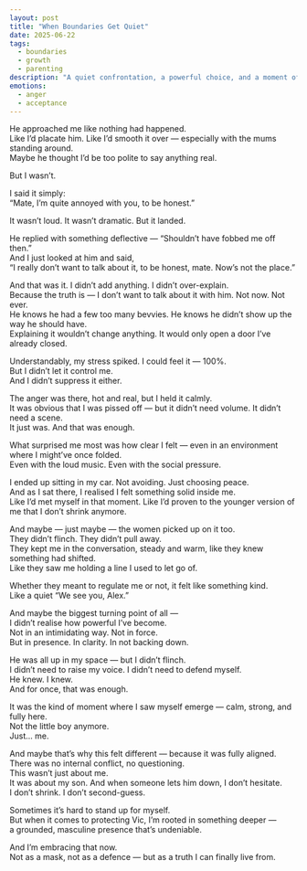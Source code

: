 ```yaml
---
layout: post
title: "When Boundaries Get Quiet"
date: 2025-06-22
tags:
  - boundaries
  - growth
  - parenting
description: "A quiet confrontation, a powerful choice, and a moment of being truly seen."
emotions:
  - anger
  - acceptance
---
```


He approached me like nothing had happened.  
Like I’d placate him. Like I’d smooth it over — especially with the mums standing around.  
Maybe he thought I’d be too polite to say anything real.

But I wasn’t.

I said it simply:  
“Mate, I’m quite annoyed with you, to be honest.”

It wasn’t loud. It wasn’t dramatic. But it landed.

He replied with something deflective — “Shouldn’t have fobbed me off then.”  
And I just looked at him and said,  
“I really don’t want to talk about it, to be honest, mate. Now’s not the place.”

And that was it. I didn’t add anything. I didn’t over-explain.  
Because the truth is — I don’t want to talk about it with him. Not now. Not ever.  
He knows he had a few too many bevvies. He knows he didn’t show up the way he should have.  
Explaining it wouldn’t change anything. It would only open a door I’ve already closed.

Understandably, my stress spiked. I could feel it — 100%.  
But I didn’t let it control me.  
And I didn’t suppress it either.

The anger was there, hot and real, but I held it calmly.  
It was obvious that I was pissed off — but it didn’t need volume. It didn’t need a scene.  
It just was. And that was enough.

What surprised me most was how clear I felt — even in an environment where I might’ve once folded.  
Even with the loud music. Even with the social pressure.

I ended up sitting in my car. Not avoiding. Just choosing peace.  
And as I sat there, I realised I felt something solid inside me.  
Like I’d met myself in that moment. Like I’d proven to the younger version of me that I don’t shrink anymore.

And maybe — just maybe — the women picked up on it too.  
They didn’t flinch. They didn’t pull away.  
They kept me in the conversation, steady and warm, like they knew something had shifted.  
Like they saw me holding a line I used to let go of.

Whether they meant to regulate me or not, it felt like something kind.  
Like a quiet “We see you, Alex.”

And maybe the biggest turning point of all —  
I didn’t realise how powerful I’ve become.  
Not in an intimidating way. Not in force.  
But in presence. In clarity. In not backing down.

He was all up in my space — but I didn’t flinch.  
I didn’t need to raise my voice. I didn’t need to defend myself.  
He knew. I knew.  
And for once, that was enough.

It was the kind of moment where I saw myself emerge — calm, strong, and fully here.  
Not the little boy anymore.  
Just… me.

And maybe that’s why this felt different — because it was fully aligned.  
There was no internal conflict, no questioning.  
This wasn’t just about me.  
It was about my son. And when someone lets him down, I don’t hesitate.  
I don’t shrink. I don’t second-guess.

Sometimes it’s hard to stand up for myself.  
But when it comes to protecting Vic, I’m rooted in something deeper —  
a grounded, masculine presence that’s undeniable.

And I’m embracing that now.  
Not as a mask, not as a defence — but as a truth I can finally live from.

